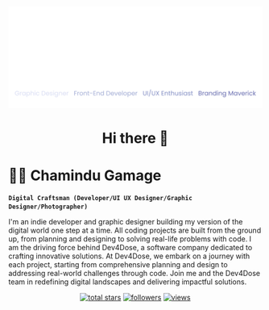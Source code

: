 ![readmebox](https://github.com/ChaminduGamage/ChaminduGamage/blob/main/Images/Portfolio%20cover%20colors.png?raw=true)
<h1 align=center>Hi there 👋</h1>

<h1>🏄‍♂️ Chamindu Gamage</h1>

**`Digital Craftsman (Developer/UI UX Designer/Graphic Designer/Photographer)`**

I'm an indie developer and graphic designer building my version of the digital world one step at a time. All coding projects are built from the ground up, from planning and designing to solving real-life problems with code. I am the driving force behind Dev4Dose, a software company dedicated to crafting innovative solutions. At Dev4Dose, we embark on a journey with each project, starting from comprehensive planning and design to addressing real-world challenges through code. Join me and the Dev4Dose team in redefining digital landscapes and delivering impactful solutions. 

<p align="center">
  <a href="https://github.com/ChaminduGamage?tab=repositories&sort=stargazers">
    <img alt="total stars" title="Total stars on GitHub" src="https://custom-icon-badges.demolab.com/github/stars/DenverCoder1?color=55960c&style=for-the-badge&labelColor=488207&logo=star"/></a>
  <a href="https://github.com/ChaminduGamage?tab=followers">
    <img alt="followers" title="Follow me on Github" src="https://custom-icon-badges.demolab.com/github/followers/DenverCoder1?color=236ad3&labelColor=1155ba&style=for-the-badge&logo=person-add&label=Follow&logoColor=white"/></a>
  <a href="https://github.com/ChaminduGamage/Simple-View-Counter">
    <img alt="views" title="GitHub profile views" src="https://freshidea.com/jonah/app/DenverCoder1-profile-views"/></a>
</p>

<!--
**ChaminduGamage/ChaminduGamage** is a ✨ _special_ ✨ repository because its `README.md` (this file) appears on your GitHub profile.

Here are some ideas to get you started:

- 🔭 I’m currently working on ...
- 🌱 I’m currently learning ...
- 👯 I’m looking to collaborate on ...
- 🤔 I’m looking for help with ...
- 💬 Ask me about ...
- 📫 How to reach me: ...
- 😄 Pronouns: ...
- ⚡ Fun fact: ...
-->
